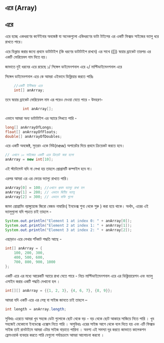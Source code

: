 ﻿## এরে (Array) 

## এরে

এরে হচ্ছে একধরণের কন্টেইনার অবজেক্ট যা অনেকগুলো একিধরণের ডাটা টাইপের এর একটি ফিক্সড সাইজের ভ্যালু ধরে রাখতে পারে। 

এরে ডিক্লার করার জন্যে প্রথমে ডাটাটাইপ (কি ধরণের ডাটাটাইপ রাখবে) এর সাথে ([]) স্কয়ার ব্র্যাকেট তারপর এর একটি ভেরিয়েবল নাম দিতে হয়। 

জাভাতে দুই ধরনের এরে রয়েছে
১/ সিঙ্গেল ডাইমেনশনাল এরে
২/ মাল্টিডাইমেনশনাল এরে 

সিঙ্গেল ডাইমেনশনাল এরে কে আমরা এইভাবে ডিক্লিয়ার করতে পারিঃ 
```java
    //একটি ইন্টিজার এরে 
    int[] anArray;
```

তবে স্কয়ার ব্র্যাকেট ভেরিয়েবল নাম এর পরেও দেওয়া যেতে পারে -  উদহরণ- 
```java
		int anArray[];
```
এভাবে আমরা অন্য ডাটাটাইপ এর অ্যারে লিখতে পারি - 

```java
long[] anArrayOfLongs;
float[] anArrayOfFloats;
double[] anArrayOfDoubles;
```

এরে একটি অবজেক্ট, সুতরাং একে নিউ(new) অপারেটর দিয়ে প্রথমে ক্রিয়েকট করতে হবে। 

```java
// এখানে ১০ সাইজের একটি এরে ক্রিয়েট করা হলো 
anArray = new int[10];
```

এই স্ট্যাটমেন্ট যদি না লেখা হয় তাহলে প্রোগ্রামটি কম্পাইল হবে না। 

এরপর আমরা এর এর ভেতর ভ্যাল্যু রাখতে পারি। 
```java
anArray[0] = 100; //এখানে প্রথম ভ্যাল্যু রাখা হল 
anArray[1] = 200; // এভাবে দ্বিতীয় ভ্যালু
anArray[2] = 300; // এভাবে বাকি গুলো
```
জাভা প্রোগ্রামিং ল্যাঙ্গুয়েজে জিরো বেজড নাম্বারিং( ইনডেক্স শুন্য থেকে শুরু ) করা হয়ে থাকে।
 অর্থাৎ, এরের এই ভ্যালুগুলো যদি পড়তে চাই তাহলে - 

```java
System.out.println("Element 1 at index 0: " + anArray[0]);
System.out.println("Element 2 at index 1: " + anArray[1]);
System.out.println("Element 3 at index 2: " + anArray[2]);
```

এছাড়াও এরে লেখার শর্টকাট পদ্ধতি আছে - 

```java
int[] anArray = { 
    100, 200, 300,
    400, 500, 600, 
    700, 800, 900, 1000
};
```

একটি এরে এর মধ্যে আরেকটি অ্যারে রাখা যেতে পারে - 
নিচে মাল্টিডাইমেনশনাল এরে এর ডিক্লিয়ারেশন এবং ভ্যালু এসাইন করার একটি পদ্ধতি দেখানো হল । 
```java
int[][] anArray = {{1, 2, 3}, {4, 6, 7}, {8, 9}};
```

আমরা যদি একটি এরে এর লেন্থ বা সাইজ জানতে চাই তাহলে –

```java
int length = anArray.length; 
```
সুবিধাঃ
এরেতে আমরা খুব সহজে ডেটা গুলোকে ছোট থেকে বড় - বড় থেকে ছোট আকারে সাজিয়ে নিতে পারি ।
খুব সহজেই যেকোনো ইনডেক্সে এক্সেস নিতে পারি । 
অসুবিধাঃ
এরের সাইজ আগে থেকে বলে দিতে হয় এবং এটি ফিক্সড সাইজ তাই রানটাইমে আমরা এটার সাইজ বাড়াতে পারিনা ।
অবশ্য এই সমস্যা দূর করতে জাভাতে কালেকশন ফ্রেমওয়ার্ক ব্যবহার করতে পারি যেগুলো পর্যায়ক্রমে আমরা আলোচনা করবো ।  
